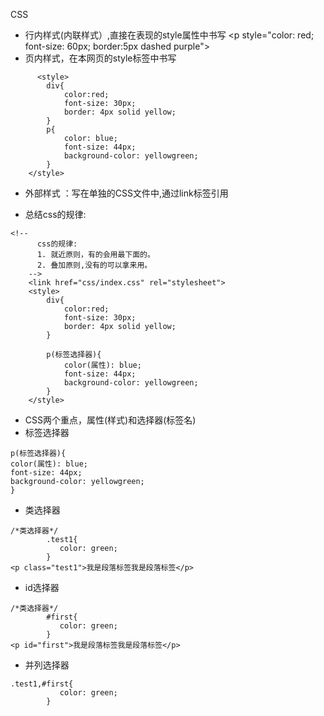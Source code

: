 CSS
- 行内样式(内联样式）,直接在表现的style属性中书写
  &lt;p style="color: red; font-size: 60px; border:5px dashed purple"&gt;
- 页内样式，在本网页的style标签中书写
```
      <style>
        div{
            color:red;
            font-size: 30px;
            border: 4px solid yellow;
        }
        p{
            color: blue;
            font-size: 44px;
            background-color: yellowgreen;
        }
    </style>
```
- 外部样式 ：写在单独的CSS文件中,通过link标签引用
<head>
<!--引用外部的样式-->
<link rel="stylesheet" href="css/index.css">
</head>

- 总结css的规律:
```
<!--
      css的规律:
      1. 就近原则，有的会用最下面的。
      2. 叠加原则,没有的可以拿来用。
    -->
    <link href="css/index.css" rel="stylesheet">
    <style>
        div{
            color:red;
            font-size: 30px;
            border: 4px solid yellow;
        }

        p(标签选择器){
            color(属性): blue;
            font-size: 44px;
            background-color: yellowgreen;
        }
    </style>
```

- CSS两个重点，属性(样式)和选择器(标签名)
 - 标签选择器
```
p(标签选择器){
color(属性): blue;
font-size: 44px;
background-color: yellowgreen;
}
```
 - 类选择器
```
/*类选择器*/
        .test1{
           color: green;
        }
<p class="test1">我是段落标签我是段落标签</p>
```
 - id选择器
```
/*类选择器*/
        #first{
           color: green;
        }
<p id="first">我是段落标签我是段落标签</p>
```
 - 并列选择器
```
.test1,#first{
           color: green;
        }
```
